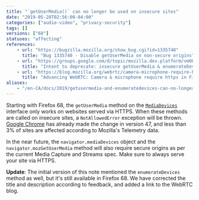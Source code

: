```yaml
---
title: "`getUserMedia()` can no longer be used on insecure sites"
date: "2019-05-28T02:56:00-04:00"
categories: ["audio-video", "privacy-security"]
tags: []
versions: ["68"]
statuses: "affecting"
references:
    - url: "https://bugzilla.mozilla.org/show_bug.cgi?id=1335740"
      title: "Bug 1335740 - Disable getUserMedia on non-secure origins"
    - url: "https://groups.google.com/d/topic/mozilla.dev.platform/vmO0NRM46l8/discussion"
      title: "Intent to deprecate: insecure getUserMedia & enumerateDevices requests"
    - url: "https://blog.mozilla.org/webrtc/camera-microphone-require-https-in-firefox-68/"
      title: "Advancing WebRTC: Camera & microphone require https in Firefox 68."
aliases:
    - "/en-CA/docs/2019/getusermedia-and-enumeratedevices-can-no-longer-be-used-on-insecure-sites/"
---
```

Starting with Firefox 68, the `getUserMedia` method on the [`MediaDevices`](https://developer.mozilla.org/docs/Web/API/MediaDevices) interface only works on websites served via HTTPS. When these methods are called on insecure sites, a `NotAllowedError` exception will be thrown. [Google Chrome](https://www.chromestatus.com/feature/5703419427815424) has already made the change in version 47, and less than 3% of sites are affected according to Mozilla's Telemetry data.

In the near future, the `navigator.mediaDevices` object and the `navigator.mozGetUserMedia` method will also require secure origins as per the current Media Capture and Streams spec. Make sure to always serve your site via HTTPS.

**Update**: The initial version of this note mentioned the `enumerateDevices` method as well, but it's still available in Firefox 68. We have corrected the title and description according to feedback, and added a link to the WebRTC blog.

